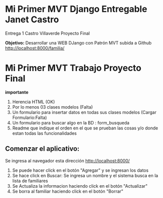 # Mi Primer MVT Django Entregable Janet Castro

Entrega 1 Castro Villaverde Proyecto Final

**Objetivo:**
Desarrollar una WEB DJango con Patrón MVT subida a Github
[http://localhost:8000/familia/](http://localhost:8000/familia/)
# Mi Primer MVT Trabajo Proyecto Final
**importante**
1. Herencia HTML (OK)
2. Por lo menos 03 clases modelos (Falta)
3. Un formulario para insertar datos en todas sus clases modelos (Cargar Formulario:Falta)
4. Un formulario para buscar algo en la BD : form_busqueda
5. Readme que indique el orden en el que se prueban las cosas y/o donde estan todas las funcionalidades
## Comenzar el aplicativo:
Se ingresa al navegador esta dirección
[http://localhost:8000/](http://localhost:8000/)
1. Se puede hacer click en el botón "Agregar" y se ingresan los datos
2. Se hace click en Buscar: Se ingresa un nombre y el sistema busca en la lista de familiares
3. Se Actualiza la informacion haciendo click en el botón "Actualizar"
4. Se borra al familiar haciendo click en el botón "Borrar" 